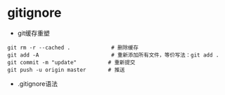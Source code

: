 # gitignore

- git缓存重塑

```shell
git rm -r --cached .             # 删除缓存
git add -A                       # 重新添加所有文件，等价写法：git add .          
git commit -m "update"          # 重新提交
git push -u origin master       # 推送
```

- .gitignore语法

```
```

